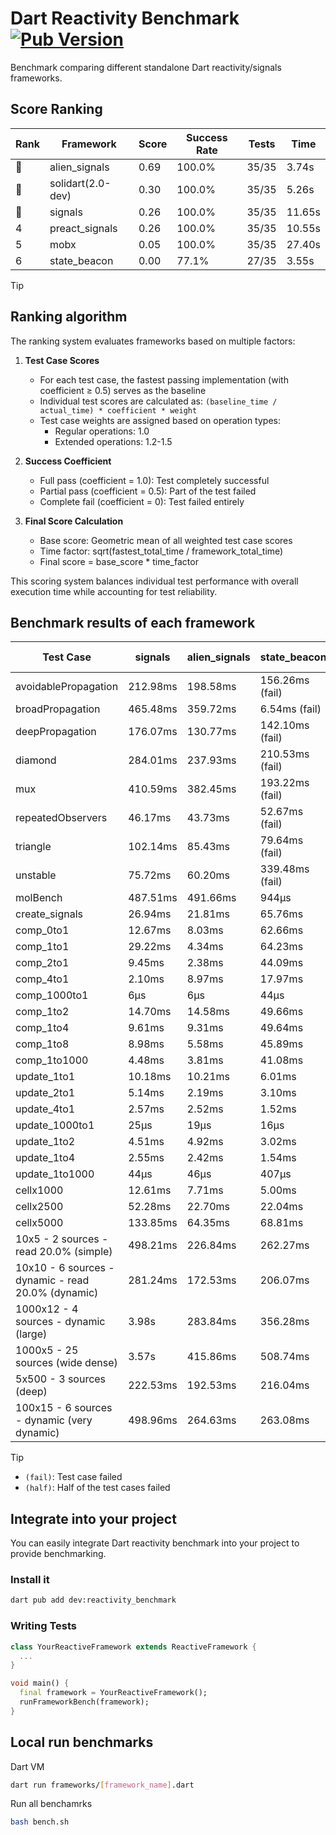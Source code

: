 # Dart Reactivity Benchmark [![Pub Version](https://img.shields.io/pub/v/reactivity_benchmark)](https://pub.dev/packages/reactivity_benchmark)

Benchmark comparing different standalone Dart reactivity/signals frameworks.

## Score Ranking

<!-- ranking start -->
| Rank | Framework | Score | Success Rate | Tests | Time |
|------|-----------|-------|--------------|-------|------|
| 🥇 | alien_signals | 0.69 | 100.0% | 35/35 | 3.74s |
| 🥈 | solidart(2.0-dev) | 0.30 | 100.0% | 35/35 | 5.26s |
| 🥉 | signals | 0.26 | 100.0% | 35/35 | 11.65s |
| 4 | preact_signals | 0.26 | 100.0% | 35/35 | 10.55s |
| 5 | mobx | 0.05 | 100.0% | 35/35 | 27.40s |
| 6 | state_beacon | 0.00 | 77.1% | 27/35 | 3.55s |

<!-- ranking end -->

> [!TIP]
> ## Ranking algorithm
>
> The ranking system evaluates frameworks based on multiple factors:
>
> 1. **Test Case Scores**
>    - For each test case, the fastest passing implementation (with coefficient ≥ 0.5) serves as the baseline
>    - Individual test scores are calculated as: `(baseline_time / actual_time) * coefficient * weight`
>    - Test case weights are assigned based on operation types:
>      - Regular operations: 1.0
>      - Extended operations: 1.2-1.5
>
> 2. **Success Coefficient**
>    - Full pass (coefficient = 1.0): Test completely successful
>    - Partial pass (coefficient = 0.5): Part of the test failed
>    - Complete fail (coefficient = 0): Test failed entirely
>
> 3. **Final Score Calculation**
>    - Base score: Geometric mean of all weighted test case scores
>    - Time factor: sqrt(fastest_total_time / framework_total_time)
>    - Final score = base_score * time_factor
>
> This scoring system balances individual test performance with overall execution time while accounting for test reliability.

## Benchmark results of each framework

<!-- test-case start -->
| Test Case | signals | alien_signals | state_beacon | solidart(2.0-dev) | preact_signals | mobx |
|---|---|---|---|---|---|---|
| avoidablePropagation | 212.98ms | 198.58ms | 156.26ms (fail) | 271.60ms | 200.58ms | 2.37s |
| broadPropagation | 465.48ms | 359.72ms | 6.54ms (fail) | 493.78ms | 455.59ms | 4.33s |
| deepPropagation | 176.07ms | 130.77ms | 142.10ms (fail) | 164.53ms | 181.50ms | 1.55s |
| diamond | 284.01ms | 237.93ms | 210.53ms (fail) | 354.30ms | 282.44ms | 2.43s |
| mux | 410.59ms | 382.45ms | 193.22ms (fail) | 428.27ms | 390.69ms | 1.84s |
| repeatedObservers | 46.17ms | 43.73ms | 52.67ms (fail) | 82.12ms | 40.60ms | 233.01ms |
| triangle | 102.14ms | 85.43ms | 79.64ms (fail) | 112.83ms | 100.46ms | 770.76ms |
| unstable | 75.72ms | 60.20ms | 339.48ms (fail) | 95.53ms | 74.65ms | 351.26ms |
| molBench | 487.51ms | 491.66ms | 944μs | 497.59ms | 488.39ms | 582.70ms |
| create_signals | 26.94ms | 21.81ms | 65.76ms | 60.51ms | 5.36ms | 68.45ms |
| comp_0to1 | 12.67ms | 8.03ms | 62.66ms | 25.86ms | 18.30ms | 15.92ms |
| comp_1to1 | 29.22ms | 4.34ms | 64.23ms | 44.85ms | 11.26ms | 40.09ms |
| comp_2to1 | 9.45ms | 2.38ms | 44.09ms | 51.01ms | 11.75ms | 31.52ms |
| comp_4to1 | 2.10ms | 8.97ms | 17.97ms | 4.22ms | 9.88ms | 17.55ms |
| comp_1000to1 | 6μs | 6μs | 44μs | 15μs | 10μs | 21μs |
| comp_1to2 | 14.70ms | 14.58ms | 49.66ms | 32.48ms | 22.40ms | 34.46ms |
| comp_1to4 | 9.61ms | 9.31ms | 49.64ms | 20.08ms | 34.29ms | 22.25ms |
| comp_1to8 | 8.98ms | 5.58ms | 45.89ms | 20.09ms | 7.33ms | 23.16ms |
| comp_1to1000 | 4.48ms | 3.81ms | 41.08ms | 14.21ms | 7.71ms | 15.22ms |
| update_1to1 | 10.18ms | 10.21ms | 6.01ms | 16.41ms | 8.39ms | 27.16ms |
| update_2to1 | 5.14ms | 2.19ms | 3.10ms | 8.30ms | 4.44ms | 13.96ms |
| update_4to1 | 2.57ms | 2.52ms | 1.52ms | 4.15ms | 2.11ms | 7.12ms |
| update_1000to1 | 25μs | 19μs | 16μs | 40μs | 20μs | 69μs |
| update_1to2 | 4.51ms | 4.92ms | 3.02ms | 8.83ms | 4.08ms | 13.42ms |
| update_1to4 | 2.55ms | 2.42ms | 1.54ms | 4.13ms | 2.09ms | 7.07ms |
| update_1to1000 | 44μs | 46μs | 407μs | 163μs | 831μs | 172μs |
| cellx1000 | 12.61ms | 7.71ms | 5.00ms | 11.88ms | 9.88ms | 70.62ms |
| cellx2500 | 52.28ms | 22.70ms | 22.04ms | 34.46ms | 27.64ms | 252.16ms |
| cellx5000 | 133.85ms | 64.35ms | 68.81ms | 73.04ms | 84.67ms | 560.82ms |
| 10x5 - 2 sources - read 20.0% (simple) | 498.21ms | 226.84ms | 262.27ms | 347.34ms | 512.78ms | 2.01s |
| 10x10 - 6 sources - dynamic - read 20.0% (dynamic) | 281.24ms | 172.53ms | 206.07ms | 249.16ms | 310.04ms | 1.52s |
| 1000x12 - 4 sources - dynamic (large) | 3.98s | 283.84ms | 356.28ms | 465.33ms | 3.77s | 1.87s |
| 1000x5 - 25 sources (wide dense) | 3.57s | 415.86ms | 508.74ms | 610.86ms | 2.74s | 3.48s |
| 5x500 - 3 sources (deep) | 222.53ms | 192.53ms | 216.04ms | 257.39ms | 248.64ms | 1.13s |
| 100x15 - 6 sources - dynamic (very dynamic) | 498.96ms | 264.63ms | 263.08ms | 391.36ms | 479.76ms | 1.71s |

<!-- test-case end -->

> [!TIP]
> - `(fail)`: Test case failed
> - `(half)`: Half of the test cases failed

## Integrate into your project

You can easily integrate Dart reactivity benchmark into your project to provide benchmarking.

### Install it

```bash
dart pub add dev:reactivity_benchmark
```

### Writing Tests

```dart
class YourReactiveFramework extends ReactiveFramework {
  ...
}

void main() {
  final framework = YourReactiveFramework();
  runFrameworkBench(framework);
}
```

## Local run benchmarks

Dart VM
```bash
dart run frameworks/[framework_name].dart
```

Run all benchamrks
```bash
bash bench.sh
```
